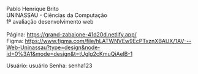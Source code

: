 Pablo Henrique Brito <br>
UNINASSAU - Ciências da Computação <br>
1º avaliação desenvolvimento web <br>
<br>
Página: https://grand-zabaione-41d20d.netlify.app/
<br>
Figma: https://www.figma.com/file/hLATWNVEw9EcPTxznXBAUX/1AV---Web-Uninassau?type=design&node-id=0%3A1&mode=design&t=tUglg2cKmuQiAelB-1

Usuário: usuário
Senha: senha123